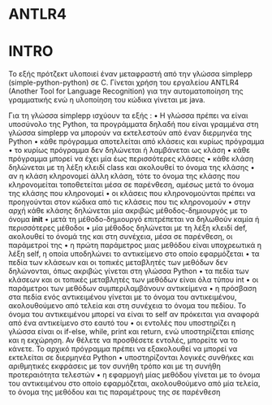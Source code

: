 # ANTLR4
# INTRO
  Το εξής πρότζεκτ υλοποιεί έναν μεταφραστή από την γλώσσα simplepp (simple-python-python) σε C.
Γίνεται χρήση του εργαλείου ANTLR4 (Another Tool for Language Recognition) για την
αυτοματοποίηση της γραμματικής ενώ η υλοποίηση του κώδικα γίνεται με java.

Για τη γλώσσα simplepp ισχύουν τα εξής :
  • Η γλώσσα πρέπει να είναι υποσύνολο της Python, τα προγράμματα δηλαδή που είναι γραμμένα
  στη γλώσσα simplepp να μπορούν να εκτελεστούν από έναν διερμηνέα της Python
  • κάθε πρόγραμμα αποτελείται από κλάσεις και κυρίως πρόγραμμα
  • το κυρίως πρόγραμμα δεν δηλώνεται ή λαμβάνεται ως κλάση
  • κάθε πρόγραμμα μπορεί να έχει μία έως περισσότερες κλάσεις
  • κάθε κλάση δηλώνεται με τη λέξη κλειδί class και ακολουθεί το όνομα της κλάσης
  • αν η κλάση κληρονομεί άλλη κλάση, τότε το όνομα της κλάσης που κληρονομείται τοποθετείται
  μέσα σε παρένθεση, αμέσως μετά το όνομα της κλάσης που κληρονομεί
  • οι κλάσεις που κληρονομούνται πρέπει να προηγούνται στον κώδικα από τις κλάσεις που τις
  κληρονομούν
  • στην αρχή κάθε κλάσης δηλώνεται μία ακριβώς μέθοδος-δημιουργός με το όνομα __init__
  • μετά τη μέθοδο-δημιουργό επιτρέπεται να δηλωθούν καμία ή περισσότερες μέθοδοι
  • μία μέθοδος δηλώνεται με τη λέξη κλειδί def, ακολουθεί το όνομά της και στη συνέχεια, μέσα σε
  παρένθεση, οι παράμετροί της
  • η πρώτη παράμετρος μιας μεθόδου είναι υποχρεωτικά η λέξη self, η οποία υποδηλώνει το
  αντικείμενο στο οποίο εφαρμόζεται
  • τα πεδία των κλάσεων και οι τοπικές μεταβλητές των μεθόδων δεν δηλώνονται, όπως ακριβώς
  γίνεται στη γλώσσα Python
  • τα πεδία των κλάσεων και οι τοπικές μεταβλητές των μεθόδων είναι όλα τύπου int
  • οι παράμετροι των μεθόδων συμπεριλαμβάνουν αντικείμενα
  • η πρόσβαση στα πεδία ενός αντικειμένου γίνεται με το όνομα του αντικειμένου, ακολουθούμενο
  από τελεία και στη συνέχεια το όνομα του πεδίου. Το όνομα του αντικειμένου μπορεί να είναι το
  self αν πρόκειται για αναφορά από ένα αντικείμενο στο εαυτό του
  • οι εντολές που υποστηρίζει η γλώσσα είναι οι if-else, while, print και return, ενώ υποστηρίζεται
επίσης και η εκχώρηση. Αν θέλετε να προσθέσετε εντολές, μπορείτε να το κάνετε. Το αρχικό
πρόγραμμα πρέπει να εξακολουθεί να μπορεί να εκτελείται σε διερμηνέα Python
  • υποστηρίζονται λογικές συνθήκες και αριθμητικές εκφράσεις με τον συνήθη τρόπο και με τη
  συνήθη προτεραιότητα τελεστών
  • η εφαρμογή μίας μεθόδου γίνεται με το όνομα του αντικειμένου στο οποίο εφαρμόζεται,
  ακολουθούμενο από μία τελεία, το όνομα της μεθόδου και τις παραμέτρους της σε παρένθεση
  
